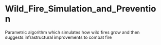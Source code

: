 # Wild_Fire_Simulation_and_Prevention
Parametric algorithm which simulates how wild fires grow and then suggests infrastructural improvements to combat fire
